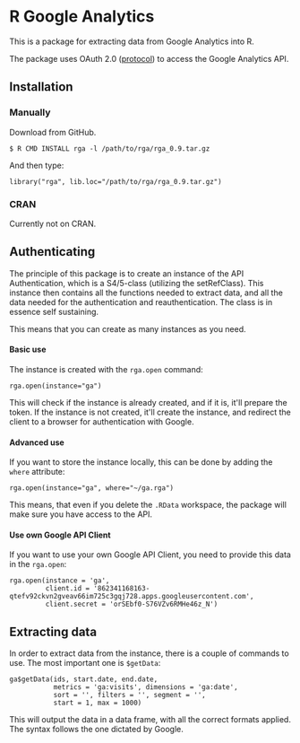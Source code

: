 # R Google Analytics

This is a package for extracting data from Google Analytics into R.

The package uses OAuth 2.0 ([protocol](http://tools.ietf.org/html/draft-ietf-oauth-v2-22)) to access the Google Analytics API.

## Installation

### Manually

Download from GitHub.

	$ R CMD INSTALL rga -l /path/to/rga/rga_0.9.tar.gz

And then type:

	library("rga", lib.loc="/path/to/rga/rga_0.9.tar.gz")

### CRAN

Currently not on CRAN.

## Authenticating

The principle of this package is to create an instance of the API Authentication, which is a S4/5-class (utilizing the setRefClass). This instance then contains all the functions needed to extract data, and all the data needed for the authentication and reauthentication. The class is in essence self sustaining.

This means that you can create as many instances as you need.

#### Basic use

The instance is created with the `rga.open` command:

	rga.open(instance="ga")

This will check if the instance is already created, and if it is, it'll prepare the token. If the instance is not created, it'll create the instance, and redirect the client to a browser for authentication with Google.

#### Advanced use

If you want to store the instance locally, this can be done by adding the `where` attribute:

	rga.open(instance="ga", where="~/ga.rga")

This means, that even if you delete the `.RData` workspace, the package will make sure you have access to the API.

#### Use own Google API Client

If you want to use your own Google API Client, you need to provide this data in the `rga.open`:

	rga.open(instance = 'ga', 
			 client.id = '862341168163-qtefv92ckvn2gveav66im725c3gqj728.apps.googleusercontent.com', 
			 client.secret = 'orSEbf0-S76VZv6RMHe46z_N')

## Extracting data

In order to extract data from the instance, there is a couple of commands to use. The most important one is `$getData`:

	ga$getData(ids, start.date, end.date, 
			   metrics = 'ga:visits', dimensions = 'ga:date', 
			   sort = '', filters = '', segment = '',
			   start = 1, max = 1000)

This will output the data in a data frame, with all the correct formats applied. The syntax follows the one dictated by Google.